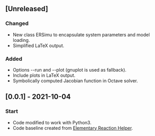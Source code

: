 ## [Unreleased]
### Changed
- New class ERSimu to encapsulate system parameters and model loading.
- Simplified LaTeX output.

### Added
- Options --run and --plot (gnuplot is used as fallback).
- Include plots in LaTeX output.
- Symbolically computed Jacobian function in Octave solver.

## [0.0.1] - 2021-10-04
### Start
- Code modified to work with Python3.
- Code baseline created from [Elementary Reaction Helper](https://github.com/ptrktn/bz/tree/main/erhelper).

